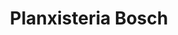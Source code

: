 ---
title: "Planxisteria Bosch"
url: /balaguer/planxisteria-bosch/
shop: reparación de automóviles
---